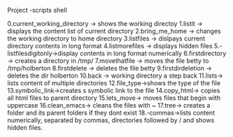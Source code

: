 Project -scripts shell

0.current_working_directory -> shows the working directoy
1.listit -> displays the content list of current directory
2.bring_me_home -> changes the working directory to home directory
3.listfiles -> dislpays current directory contents in long format
4.listmorefiles -> displays hidden files
5.-listfilesdigitonly->display contents in long format numerically
6.firstdirectory -> creates a directory in /tmp/
7.movethatfile -> moves the file betty to /tmp/holberton
8.firstdelete -> deletes the file betty 
9.firstdirdeletion -> deletes the dir holberton
10.back -> working directory a step back
11.lists-> lists content of multiple directories
12.file_type->shows the type of the file
13.symbolic_link->creates s symbolic link to the file 
14.copy_html-> copies all html files to parent directory
15.lets_move-> moves files that begin with uppercase
16.clean_emacs-> cleans the files with ~
17.tree-> creates a folder and its parent folders if they dont exist
18.-commas->lists content numerically, separated by commas, directories followed by / and shows hidden files.